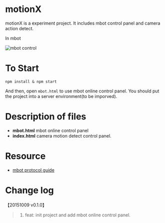 # motionX
motionX is a experiment project. It includes mbot control panel and camera action detect.

In mbot

![mbot control](/public/images/mbot-control.png)

# To Start

    npm install & npm start

And then, open `mbot.html` to use mbot online control panel.
You should put the project into a server environment(to be imporved).

# Description of files

- **mbot.html** mbot online control panel
- **index.html** camera motion detect control panel.

# Resource
- [mbot protocol guide](http://learn.makeblock.com/makeblock-orion-protocol/)

# Change log
【20151009 v0.1.0】
>1. feat: init project and add mbot online control panel.
